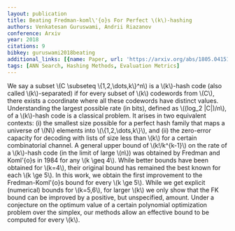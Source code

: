 ```yaml
---
layout: publication
title: Beating Fredman-koml\'{o}s For Perfect \(k\)-hashing
authors: Venkatesan Guruswami, Andrii Riazanov
conference: Arxiv
year: 2018
citations: 9
bibkey: guruswami2018beating
additional_links: [{name: Paper, url: 'https://arxiv.org/abs/1805.04151'}]
tags: [ANN Search, Hashing Methods, Evaluation Metrics]
---
```

We say a subset \\(C \subseteq \\{1,2,\dots,k\\}^n\\) is a \\(k\\)-hash code (also
called \\(k\\)-separated) if for every subset of \\(k\\) codewords from \\(C\\), there
exists a coordinate where all these codewords have distinct values.
Understanding the largest possible rate (in bits), defined as \\((log_2 |C|)/n\\),
of a \\(k\\)-hash code is a classical problem. It arises in two equivalent
contexts: (i) the smallest size possible for a perfect hash family that maps a
universe of \\(N\\) elements into \\(\\{1,2,\dots,k\\}\\), and (ii) the zero-error
capacity for decoding with lists of size less than \\(k\\) for a certain
combinatorial channel.
  A general upper bound of \\(k!/k^\{k-1\}\\) on the rate of a \\(k\\)-hash code (in the
limit of large \\(n\\)) was obtained by Fredman and Koml\'\{o\}s in 1984 for any \\(k
\geq 4\\). While better bounds have been obtained for \\(k=4\\), their original bound
has remained the best known for each \\(k \ge 5\\). In this work, we obtain the
first improvement to the Fredman-Koml\'\{o\}s bound for every \\(k \ge 5\\). While we
get explicit (numerical) bounds for \\(k=5,6\\), for larger \\(k\\) we only show that
the FK bound can be improved by a positive, but unspecified, amount. Under a
conjecture on the optimum value of a certain polynomial optimization problem
over the simplex, our methods allow an effective bound to be computed for every
\\(k\\).